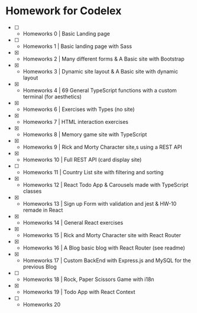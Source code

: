 # Homework for Codelex

- [ ] - Homeworks 0  | Basic Landing page 
- [ ] - Homeworks 1  | Basic landing page with Sass
- [x] - Homeworks 2  | Many different forms & A Basic site with Bootstrap
- [x] - Homeworks 3  | Dynamic site layout & A Basic site with dynamic layout
- [x] - Homeworks 4  | 69 General TypeScript functions with a custom terminal (for aesthetics)
- [x] - Homeworks 6  | Exercises with Types (no site)
- [x] - Homeworks 7  | HTML interaction exercises 
- [x] - Homeworks 8  | Memory game site with TypeScript
- [x] - Homeworks 9  | Rick and Morty Character site,s using a REST API
- [x] - Homeworks 10 | Full REST API (card display site) 
- [ ] - Homeworks 11 | Country List site with filtering and sorting
- [x] - Homeworks 12 | React Todo App & Carousels made with TypeScript classes
- [x] - Homeworks 13 | Sign up Form with validation and jest & HW-10 remade in React
- [x] - Homeworks 14 | General React exercises 
- [x] - Homeworks 15 | Rick and Morty Character site with React Router
- [x] - Homeworks 16 | A Blog basic blog with React Router (see readme)
- [x] - Homeworks 17 | Custom BackEnd with Express.js and MySQL for the previous Blog
- [ ] - Homeworks 18 | Rock, Paper Scissors Game with i18n
- [x] - Homeworks 19 | Todo App with React Context
- [ ] - Homeworks 20 